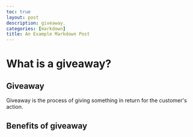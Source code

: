 ```yaml
---
toc: true
layout: post
description: giveaway.
categories: [markdown]
title: An Example Markdown Post
---
```

# What is a giveaway?

## Giveaway
Giveaway is the process of giving something in return for the customer's action. 

## Benefits of giveaway


